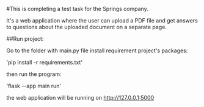 #This is completing a test task for the Springs company.

It's a web application where the user can upload a PDF file 
and get answers to questions about the uploaded document on a separate page.


##Run project:

Go to the folder with main.py file
install requirement project's packages:

'pip install -r requirements.txt'

then run the program:

'flask --app main run'

the web application will be running on http://127.0.0.1:5000
